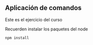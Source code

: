 ## Aplicación de comandos

Este es el ejercicio del curso


Recuerden instalar los paquetes del node

```
npm install
```

